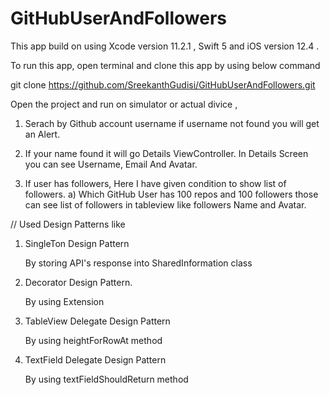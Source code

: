 # GitHubUserAndFollowers

This app build on using Xcode version 11.2.1 , Swift 5 and iOS version 12.4 .


To run this app, open terminal and clone this app by using below command

git clone https://github.com/SreekanthGudisi/GitHubUserAndFollowers.git



Open the project and run on simulator or actual divice ,

1. Serach by Github account username if username not found you will get an Alert.

2. If your name found it will go Details ViewController.  In Details Screen you can see Username, Email And Avatar. 

3. If user has followers, Here I have given condition to show list of followers.
     a) Which GitHub User has 100 repos and 100 followers those can see list of followers in tableview like followers Name and Avatar.

// Used Design Patterns like
1. SingleTon Design Pattern

     By storing API's response into SharedInformation class
     
1. Decorator Design Pattern.
     
     By using Extension 
     
2. TableView Delegate Design Pattern

     By using heightForRowAt method
     
3. TextField Delegate Design Pattern
    
     By using textFieldShouldReturn method
          
